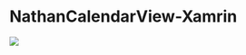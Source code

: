 # NathanCalendarView-Xamrin

<img src="https://github.com/Jinyeob/NathanCalendarView-Xamrin/blob/master/video.gif"/>
